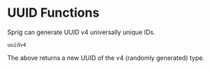 # UUID Functions

Sprig can generate UUID v4 universally unique IDs.

```
uuidv4
```

The above returns a new UUID of the v4 (randomly generated) type.
